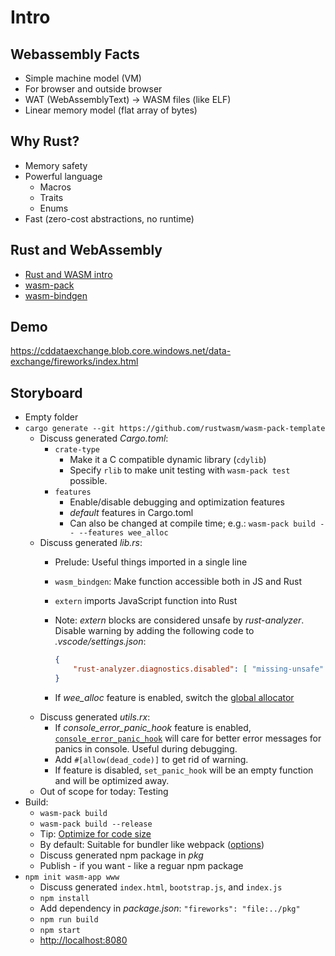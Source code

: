 # Intro

## Webassembly Facts

* Simple machine model (VM)
* For browser and outside browser
* WAT (WebAssemblyText) -> WASM files (like ELF)
* Linear memory model (flat array of bytes)

## Why Rust?

* Memory safety
* Powerful language
  * Macros
  * Traits
  * Enums
* Fast (zero-cost abstractions, no runtime)

## Rust and WebAssembly

* [Rust and WASM intro](https://rustwasm.github.io/docs/book/introduction.html)
* [wasm-pack](https://rustwasm.github.io/docs/wasm-pack/introduction.html)
* [wasm-bindgen](https://rustwasm.github.io/docs/wasm-bindgen/)

## Demo

https://cddataexchange.blob.core.windows.net/data-exchange/fireworks/index.html

## Storyboard

* Empty folder
* `cargo generate --git https://github.com/rustwasm/wasm-pack-template`
  * Discuss generated *Cargo.toml*:
    * `crate-type`
      * Make it a C compatible dynamic library (`cdylib`)
      * Specify `rlib` to make unit testing with `wasm-pack test` possible.
    * `features`
      * Enable/disable debugging and optimization features
      * *default* features in Cargo.toml
      * Can also be changed at compile time; e.g.: `wasm-pack build -- --features wee_alloc`
  * Discuss generated *lib.rs*:
    * Prelude: Useful things imported in a single line
    * `wasm_bindgen`: Make function accessible both in JS and Rust
    * `extern` imports JavaScript function into Rust
    * Note: *extern* blocks are considered unsafe by *rust-analyzer*. Disable warning by adding the following code to *.vscode/settings.json*:

      ```json
      {
          "rust-analyzer.diagnostics.disabled": [ "missing-unsafe" ]
      }
      ```

    * If *wee_alloc* feature is enabled, switch the [global allocator](https://doc.rust-lang.org/edition-guide/rust-2018/platform-and-target-support/global-allocators.html)
  * Discuss generated *utils.rx*:
    * If *console_error_panic_hook* feature is enabled, [`console_error_panic_hook`](https://github.com/rustwasm/console_error_panic_hook) will care for better error messages for panics in console. Useful during debugging.
    * Add `#[allow(dead_code)]` to get rid of warning.
    * If feature is disabled, `set_panic_hook` will be an empty function and will be optimized away.
  * Out of scope for today: Testing
* Build:
  * `wasm-pack build`
  * `wasm-pack build --release`
  * Tip: [Optimize for code size](https://rustwasm.github.io/docs/book/reference/code-size.html#optimizing-builds-for-code-size)
  * By default: Suitable for bundler like webpack ([options](https://rustwasm.github.io/docs/wasm-pack/commands/build.html#target))
  * Discuss generated npm package in *pkg*
  * Publish - if you want - like a reguar npm package
* `npm init wasm-app www`
  * Discuss generated `index.html`, `bootstrap.js`, and `index.js`
  * `npm install`
  * Add dependency in *package.json*: `"fireworks": "file:../pkg"`
  * `npm run build`
  * `npm start`
  * [http://localhost:8080](http://localhost:8080)

